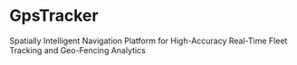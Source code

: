 # GpsTracker
Spatially Intelligent Navigation Platform for High-Accuracy Real-Time Fleet Tracking and Geo-Fencing Analytics
